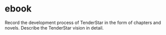 # ebook
Record the development process of TenderStar in the form of chapters and novels. Describe the TenderStar vision in detail.
